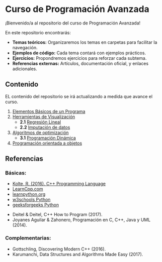 # Curso de Programación Avanzada

¡Bienvenido/a al repositorio del curso de Programación Avanzada! 

En este repositorio encontrarás:

- **Temas teóricos:** Organizaremos los temas en carpetas para facilitar la navegación.
- **Ejemplos de código:** Cada tema contará con ejemplos prácticos.
- **Ejercicios:** Propondremos ejercicios para reforzar cada subtema.
- **Referencias externas:** Artículos, documentación oficial, y enlaces adicionales.

## Contenido
EL contenido del repositorio se irá actualizando a medida que avance el curso. 

1. [Elementos Básicos de un Programa](./Elementos_Basicos_de_un_Programa/README.md)
2. [Herramientas de Visualización](./Herramientas_de_Visualizacion)
    - **2.1** [Regresión Lineal](./Herramientas_de_Visualizacion/RegresiónLineal.md)
    - **2.2** [Imputación de datos](./Regresion_e_Imputacion)
3. [Algoritmos de optimización](./Algoritmos_de_optimización)
    - **3.1** [Programación Dinámica](./Algoritmos_de_optimización/ProgramacionDinamica)
4. [Programación orientada a objetos](./POO-Graficas/)

## Referencias

### Básicas:
- [Kolte, R. (2016). C++ Programming Language](https://roshankolte.wordpress.com/wp-content/uploads/2016/10/c2.pdf)
- [LearnCpp.com](https://www.learncpp.com/)
- [learnpython.org](https://www.learnpython.org/)
- [w3schools Python](https://www.w3schools.com/python/)
- [geeksforgeeks Python](https://www.geeksforgeeks.org/python-programming-language-tutorial/)
* Deitel & Deitel, C++ How to Program (2017).
* Joyanes Aguilar & Zahonero, Programación en C, C++, Java y UML (2014).
### Complementarias:
* Gottschling, Discovering Modern C++ (2016).
* Karumanchi, Data Structures and Algorithms Made Easy (2017).
